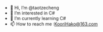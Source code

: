 - 👋 Hi, I’m @taotzecheng
- 👀 I’m interested in C#
- 🌱 I’m currently learning C#
- 📫 How to reach me :KooriHako@163.com

<!---
taotzecheng/taotzecheng is a ✨ special ✨ repository because its `README.md` (this file) appears on your GitHub profile.
You can click the Preview link to take a look at your changes.
--->
